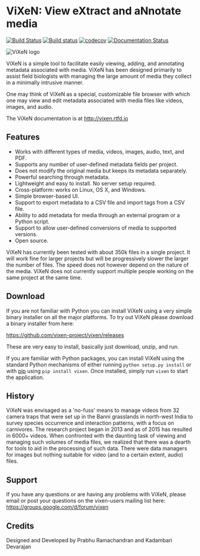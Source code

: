 ViXeN: View eXtract and aNnotate media
=======================================

[![Build Status](https://travis-ci.org/vixen-project/vixen.svg?branch=master)](https://travis-ci.org/vixen-project/vixen)
[![Build status](https://ci.appveyor.com/api/projects/status/9smsybrpx04bmh22?svg=true)](https://ci.appveyor.com/project/prabhuramachandran/vixen)
[![codecov](https://codecov.io/gh/vixen-project/vixen/branch/master/graph/badge.svg)](https://codecov.io/gh/vixen-project/vixen)
[![Documentation Status](https://readthedocs.org/projects/vixen/badge/?version=latest)](http://vixen.readthedocs.io/en/latest/?badge=latest)


![ViXeN logo](https://raw.githubusercontent.com/vixen-project/vixen/master/docs/source/images/logo_small.png)

ViXeN is a simple tool to facilitate easily viewing, adding, and annotating
metadata associated with media.  ViXeN has been designed primarily to assist
field biologists with managing the large amount of media they collect in
a minimally intrusive manner.

One may think of ViXeN as a special, customizable file browser with which
one may view and edit metadata associated with media files like videos, images,
and audio.

The ViXeN documentation is at http://vixen.rtfd.io


Features
--------

- Works with different types of media, videos, images, audio, text, and PDF.
- Supports any number of user-defined metadata fields per project.
- Does not modify the original media but keeps its metadata separately.
- Powerful searching through metadata.
- Lightweight and easy to install.  No server setup required.
- Cross-platform: works on Linux, OS X, and Windows.
- Simple browser-based UI.
- Support to export metadata to a CSV file and import tags from a CSV file.
- Ability to add metadata for media through an external program or a Python
  script.
- Support to allow user-defined conversions of media to supported versions.
- Open source.

ViXeN has currently been tested with about 350k files in a single project. It
will work fine for larger projects but will be progressively slower the larger
the number of files. The speed does not however depend on the nature of the
media. ViXeN does not currently support multiple people working on the same
project at the same time.


Download
---------

If you are not familiar with Python you can install ViXeN using a very simple
binary installer on all the major platforms. To try out ViXeN please download
a binary installer from here:

  https://github.com/vixen-project/vixen/releases

These are very easy to install, basically just download, unzip, and run.

If you are familiar with Python packages, you can install ViXeN using the
standard Python mechanisms of either running `python setup.py install` or with
[pip](https://pip.pypa.io/) using `pip install vixen`. Once installed, simply
run `vixen` to start the application.


History
--------

ViXeN was envisaged as a 'no-fuss' means to manage videos from 32 camera traps
that were set up in the Banni grasslands in north-west India to survey species
occurrence and interaction patterns, with a focus on carnivores. The research
project began in 2013 and as of 2015 has resulted in 6000+ videos. When
confronted with the daunting task of viewing and managing such volumes of
media files, we realized that there was a dearth for tools to aid in the
processing of such data. There were data managers for images but nothing suitable
for video (and to a certain extent, audio) files.

Support
-------

If you have any questions or are having any problems with ViXeN, please email
or post your questions on the vixen-users mailing list here:
https://groups.google.com/d/forum/vixen


Credits
-------

Designed and Developed by Prabhu Ramachandran and Kadambari Devarajan
